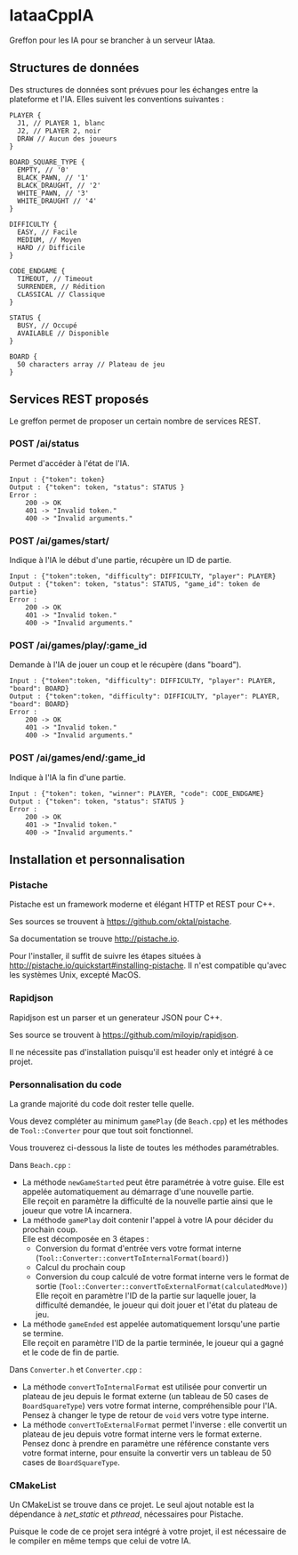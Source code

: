 # IataaCppIA

Greffon pour les IA pour se brancher à un serveur IAtaa.

## Structures de données

Des structures de données sont prévues pour les échanges entre la plateforme
et l'IA. Elles suivent les conventions suivantes :

    PLAYER {
      J1, // PLAYER 1, blanc
      J2, // PLAYER 2, noir
      DRAW // Aucun des joueurs
    }

    BOARD_SQUARE_TYPE {
      EMPTY, // '0'
      BLACK_PAWN, // '1'
      BLACK_DRAUGHT, // '2'
      WHITE_PAWN, // '3'
      WHITE_DRAUGHT // '4'
    }

    DIFFICULTY {
      EASY, // Facile
      MEDIUM, // Moyen
      HARD // Difficile
    }

    CODE_ENDGAME {
      TIMEOUT, // Timeout
      SURRENDER, // Rédition
      CLASSICAL // Classique
    }

    STATUS {
      BUSY, // Occupé
      AVAILABLE // Disponible
    }

    BOARD {
      50 characters array // Plateau de jeu
    }

## Services REST proposés

Le greffon permet de proposer un certain nombre de services REST.

### POST /ai/status  
Permet d'accéder à l'état de l'IA.

    Input : {"token": token}
    Output : {"token": token, "status": STATUS }
    Error :
        200 -> OK
        401 -> "Invalid token."
        400 -> "Invalid arguments."

### POST /ai/games/start/
Indique à l'IA le début d'une partie, récupère un ID de partie.

    Input : {"token":token, "difficulty": DIFFICULTY, "player": PLAYER}
    Output : {"token": token, "status": STATUS, "game_id": token de partie}
    Error :
        200 -> OK
        401 -> "Invalid token."
        400 -> "Invalid arguments."

### POST /ai/games/play/:game_id
Demande à l'IA de jouer un coup et le récupère (dans "board").

    Input : {"token":token, "difficulty": DIFFICULTY, "player": PLAYER, "board": BOARD}
    Output : {"token":token, "difficulty": DIFFICULTY, "player": PLAYER, "board": BOARD}
    Error :
        200 -> OK
        401 -> "Invalid token."
        400 -> "Invalid arguments."

### POST /ai/games/end/:game_id
Indique à l'IA la fin d'une partie.

    Input : {"token": token, "winner": PLAYER, "code": CODE_ENDGAME}
    Output : {"token": token, "status": STATUS }
    Error :
        200 -> OK
        401 -> "Invalid token."
        400 -> "Invalid arguments."

## Installation et personnalisation

### Pistache

Pistache est un framework moderne et élégant HTTP et REST pour C++.

Ses sources se trouvent à https://github.com/oktal/pistache.

Sa documentation se trouve http://pistache.io.

Pour l'installer, il suffit de suivre les étapes situées à http://pistache.io/quickstart#installing-pistache.
Il n'est compatible qu'avec les systèmes Unix, excepté MacOS.

### Rapidjson

Rapidjson est un parser et un generateur JSON pour C++.

Ses source se trouvent à https://github.com/miloyip/rapidjson.

Il ne nécessite pas d'installation puisqu'il est header only et intégré à ce
projet.

### Personnalisation du code

La grande majorité du code doit rester telle quelle.

Vous devez compléter au minimum ```gamePlay``` (de ```Beach.cpp```) et les
méthodes de ```Tool::Converter``` pour que tout soit fonctionnel.

Vous trouverez ci-dessous la liste de toutes les méthodes paramétrables.

Dans ```Beach.cpp``` :
* La méthode ```newGameStarted``` peut être paramétrée à votre guise. Elle est appelée automatiquement au démarrage d'une nouvelle partie.  
Elle reçoit en paramètre la difficulté de la nouvelle partie ainsi que le joueur que votre IA incarnera.
* La méthode ```gamePlay``` doit contenir l'appel à votre IA pour décider du prochain coup.  
Elle est décomposée en 3 étapes :
    * Conversion du format d'entrée vers votre format interne (```Tool::Converter::convertToInternalFormat(board)```)
    * Calcul du prochain coup
    * Conversion du coup calculé de votre format interne vers le format de sortie (```Tool::Converter::convertToExternalFormat(calculatedMove)```)  
Elle reçoit en paramètre l'ID de la partie sur laquelle jouer, la difficulté demandée, le joueur qui doit jouer et l'état du plateau de jeu.
* La méthode ```gameEnded``` est appelée automatiquement lorsqu'une partie se termine.  
Elle reçoit en paramètre l'ID de la partie terminée, le joueur qui a gagné et le code de fin de partie.

Dans ```Converter.h``` et ```Converter.cpp``` :
* La méthode ```convertToInternalFormat``` est utilisée pour convertir un plateau de jeu depuis le format externe (un tableau de 50 cases de ```BoardSquareType```) vers votre format interne, compréhensible pour l'IA.  
Pensez à changer le type de retour de ```void``` vers votre type interne.
* La méthode ```convertToExternalFormat``` permet l'inverse : elle convertit un plateau de jeu depuis votre format interne vers le format externe.  
Pensez donc à prendre en paramètre une référence constante vers votre format interne, pour ensuite la convertir vers un tableau de 50 cases de ```BoardSquareType```.

### CMakeList

Un CMakeList se trouve dans ce projet. Le seul ajout notable est la
dépendance à *net_static* et *pthread*, nécessaires pour Pistache.

Puisque le code de ce projet sera intégré à votre projet, il est
nécessaire de le compiler en même temps que celui de votre IA.
